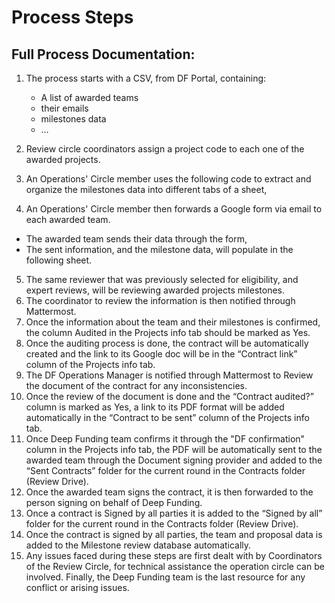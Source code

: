 # Process Steps

## Full Process Documentation:

1. The process starts with a CSV, from DF Portal, containing:

    - A list of awarded teams
    - their emails
    - milestones data
    - …

2. Review circle coordinators assign a project code to each one of the awarded projects.
3. An Operations' Circle member uses the following code to extract and organize the milestones data into different tabs of a sheet,
4. An Operations' Circle member then forwards a Google form via email to each awarded team.

- The awarded team sends their data through the form,
- The sent information, and the milestone data, will populate in the following sheet.

5. The same reviewer that was previously selected for eligibility, and expert reviews, will be reviewing awarded projects milestones.
6. The coordinator to review the information is then notified through Mattermost.
7. Once the information about the team and their milestones is confirmed, the column Audited in the Projects info tab should be marked as Yes.
8. Once the auditing process is done, the contract will be automatically created and the link to its Google doc will be in the “Contract link” column of the Projects info tab.
9. The DF Operations Manager is notified through Mattermost to Review the document of the contract for any inconsistencies.
10. Once the review of the document is done and the “Contract audited?” column is marked as Yes, a link to its PDF format will be added automatically in the “Contract to be sent” column of the Projects info tab.
11. Once Deep Funding team confirms it through the "DF confirmation" column in the Projects info tab, the PDF will be automatically sent to the awarded team through the Document signing provider and added to the “Sent Contracts” folder for the current round in the Contracts folder (Review Drive).
12. Once the awarded team signs the contract, it is then forwarded to the person signing on behalf of Deep Funding.
13. Once a contract is Signed by all parties it is added to the “Signed by all” folder for the current round in the Contracts folder (Review Drive).
14. Once the contract is signed by all parties, the team and proposal data is added to the Milestone review database automatically.
15. Any issues faced during these steps are first dealt with by Coordinators of the Review Circle, for technical assistance the operation circle can be involved. Finally, the Deep Funding team is the last resource for any conflict or arising issues.
